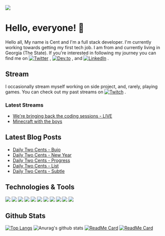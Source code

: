[![](https://i.imgur.com/oNbOYBf.png)](https://centanomics.dev)

# Hello, everyone! 👋

Hello all, My name is Cent and I'm a full stack developer. I'm currently working towards getting my first tech job. I am from and currently living in Georgia (The State). If you're interested in following my journey you can find me on [![Twitter][1.1]][1] , [![Dev.to][2.1]][2] , and [![LinkedIn][3.1]][3] .

## Stream

I occasionally stream myself working on side project, and, rarely, playing games. You can check out my past streams on [![Twitch][4.1]][4] .

### Latest Streams

<!-- TWITCH:START -->
- [We're bringing back the coding sessions - LIVE](http://www.twitch.tv/centanomics)
- [Minecraft with the boys](https://www.twitch.tv/videos/1094279854)
<!-- TWITCH:END -->

## Latest Blog Posts

<!-- BLOG-POST-LIST:START -->
- [Daily Two Cents - Bujo](https://dev.to/centanomics/daily-two-cents-bujo-1jib)
- [Daily Two Cents - New Year](https://dev.to/centanomics/daily-two-cents-new-year-cl8)
- [Daily Two Cents - Progress](https://dev.to/centanomics/daily-two-cents-progress-2389)
- [Daily Two Cents - List](https://dev.to/centanomics/daily-two-cents-list-156j)
- [Daily Two Cents - Subtle](https://dev.to/centanomics/daily-two-cents-subtle-2nhn)
<!-- BLOG-POST-LIST:END -->

## Technologies & Tools

![](https://img.shields.io/badge/OS-MacOs-blue?logo=apple&logoColor=white)
![](https://img.shields.io/badge/Editor-VSCode-blue?logo=visual-studio-code&logoColor=white)
![](https://img.shields.io/badge/Shell-Oh%20My%20Zsh-blue)
![](https://img.shields.io/badge/Code-JavaScript-blue?logo=javascript&logoColor=white)
![](https://img.shields.io/badge/Code-React-blue?logo=react&logoColor=white)
![](https://img.shields.io/badge/Code-Redux-blue?logo=Redux&logoColor=white)
![](https://img.shields.io/badge/Code-NodeJS-blue?logo=node.js&logoColor=white)
![](https://img.shields.io/badge/Tools-PostgreSQL-blue?logo=PostgreSQL&logoColor=white)
![](https://img.shields.io/badge/Tools-MongoDB-blue?logo=mongodb&logoColor=white)
![](https://img.shields.io/badge/Tools-Figma-blue?logo=figma&logoColor=white)
![](https://img.shields.io/badge/Tools-Git-blue?logo=git&logoColor=white)

## Github Stats

[![Top Langs](https://github-readme-stats.vercel.app/api/top-langs/?username=centanomics&layout=compact)](https://github.com/centanomics/centanomics)
![Anurag's github stats](https://github-readme-stats.vercel.app/api?username=centanomics&show_icons=true)
[![ReadMe Card](https://github-readme-stats.vercel.app/api/pin/?username=centanomics&repo=bujo)](https://github.com/centanomics/bujo)
[![ReadMe Card](https://github-readme-stats.vercel.app/api/pin/?username=centanomics&repo=penny)](https://github.com/centanomics/penny)

<!-- links to socials twitter, dev, link, twitch -->

[1]: https://twitter.com/centanomics
[2]: https://dev.to/centanomics
[3]: https://www.linkedin.com/in/shannon-myers-358b5814b
[4]: https://www.twitch.tv/centanomics

<!-- links to social icons twitter, dev, link, twitch -->

[1.1]: https://i.imgur.com/hdSH4yD.png
[2.1]: https://i.imgur.com/Z7PVgoV.png
[3.1]: https://i.imgur.com/BGw5Ra3.png
[4.1]: https://i.imgur.com/tcgjtDD.png


